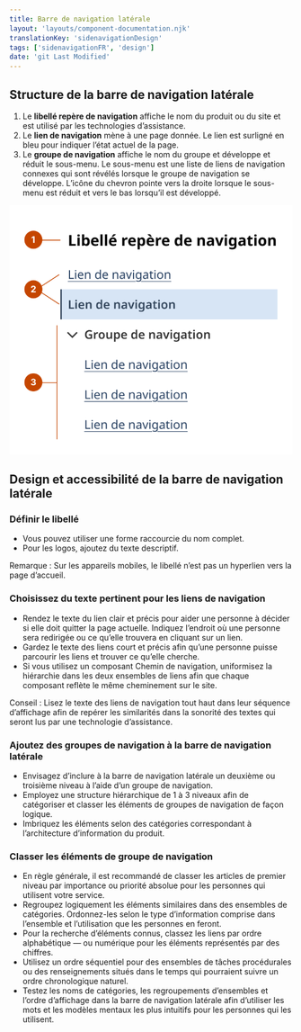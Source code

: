 ```yaml
---
title: Barre de navigation latérale
layout: 'layouts/component-documentation.njk'
translationKey: 'sidenavigationDesign'
tags: ['sidenavigationFR', 'design']
date: 'git Last Modified'
---
```


## Structure de la barre de navigation latérale

<ol class="anatomy-list">
  <li>Le <strong>libellé repère de navigation</strong> affiche le nom du produit ou du site et est utilisé par les technologies d’assistance.</li>
  <li>Le <strong>lien de navigation</strong> mène à une page donnée. Le lien est surligné en bleu pour indiquer l’état actuel de la page.</li>
  <li>Le <strong>groupe de navigation</strong> affiche le nom du groupe et développe et réduit le sous-menu. Le sous-menu est une liste de liens de navigation connexes qui sont révélés lorsque le groupe de navigation se développe. L’icône du chevron pointe vers la droite lorsque le sous-menu est réduit et vers le bas lorsqu’il est développé.</li>
</ol>

<img class="b-sm b-default p-300" src="/images/fr/components/anatomy/gcds-side-nav-anatomy.svg" alt="L’image illustrant la barre de navigation latérale montre 7 éléments. 1. Le libellé repère de navigation est en haut, aligné à gauche, en caractères gras, avec une taille de police plus grande que le texte qui suit. 2. Le premier exemple de lien de navigation se trouve immédiatement en dessous en caractères bleus soulignés. Le deuxième exemple est surligné d’un rectangle bleu clair et comporte des caractères en gras. 3. Le groupe de navigation est un chevron pointant vers le bas suivi de texte en caractères gras. 4. Le sous-menu pointe vers 3 liens de navigation superposés verticalement sous le groupe de navigation"/>

## Design et accessibilité de la barre de navigation latérale

### Définir le libellé

- Vous pouvez utiliser une forme raccourcie du nom complet.
- Pour les logos, ajoutez du texte descriptif.

Remarque : Sur les appareils mobiles, le libellé n’est pas un hyperlien vers la page d’accueil.

### Choisissez du texte pertinent pour les liens de navigation

- Rendez le texte du lien clair et précis pour aider une personne à décider si elle doit quitter la page actuelle. Indiquez l’endroit où une personne sera redirigée ou ce qu’elle trouvera en cliquant sur un lien.
- Gardez le texte des liens court et précis afin qu’une personne puisse parcourir les liens et trouver ce qu’elle cherche.
- Si vous utilisez un composant Chemin de navigation, uniformisez la hiérarchie dans les deux ensembles de liens afin que chaque composant reflète le même cheminement sur le site.

Conseil : Lisez le texte des liens de navigation tout haut dans leur séquence d’affichage afin de repérer les similarités dans la sonorité des textes qui seront lus par une technologie d’assistance.

### Ajoutez des groupes de navigation à la barre de navigation latérale

- Envisagez d’inclure à la barre de navigation latérale un deuxième ou troisième niveau à l’aide d’un groupe de navigation.
- Employez une structure hiérarchique de 1 à 3 niveaux afin de catégoriser et classer les éléments de groupes de navigation de façon logique.
- Imbriquez les éléments selon des catégories correspondant à l’architecture d’information du produit.

### Classer les éléments de groupe de navigation

- En règle générale, il est recommandé de classer les articles de premier niveau par importance ou priorité absolue pour les personnes qui utilisent votre service.
- Regroupez logiquement les éléments similaires dans des ensembles de catégories. Ordonnez-les selon le type d’information comprise dans l’ensemble et l’utilisation que les personnes en feront.  
- Pour la recherche d’éléments connus, classez les liens par ordre alphabétique — ou numérique pour les éléments représentés par des chiffres.
- Utilisez un ordre séquentiel pour des ensembles de tâches procédurales ou des renseignements situés dans le temps qui pourraient suivre un ordre chronologique naturel.
- Testez les noms de catégories, les regroupements d’ensembles et l’ordre d’affichage dans la barre de navigation latérale afin d’utiliser les mots et les modèles mentaux les plus intuitifs pour les personnes qui les utilisent.
